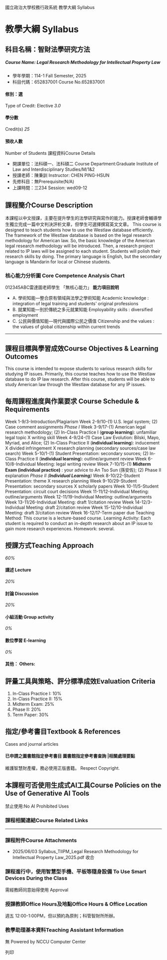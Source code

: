 國立政治大學校務行政系統 教學大綱 Syllabus
# 教學大綱 Syllabus
##  科目名稱：智財法學研究方法
#####  Course Name: Legal Research Methodology for Intellectual Property Law
  * 學年學期：114-1 Fall Semester, 2025 
  * 科目代碼：652837001 Course No.652837001


#### 修別：選
Type of Credit: Elective 
_3.0_
#### 學分數
Credit(s)
_25_
#### 預收人數
Number of Students
課程資料Course Details
  * 開課單位：法科碩一、法科碩二 Course Department:Graduate Institute of Law and Interdisciplinary Studies/M/1&2 
  * 授課老師：陳秉訓 Instructor: CHEN PING-HSUN 
  * 先修科目：無Prerequisite(N/A)
  * 上課時間：三234 Session: wed09-12


##  課程簡介Course Description
本課程以中文授課，主要在提升學生的法學研究與寫作的能力。授課老師會輔導學生獨立完成一篇中文判決評析文章，但學生可選擇撰寫英文文章。
This course is designed to teach students how to use the Westlaw database efficiently. The framework of the Westlaw database is based on the legal research methodology for American law. So, the basic knowledge of the American legal research methodology will be introduced. Then, a research project related to IP laws will be assigned to each student. Students will polish their research skills by doing.
The primary language is English, but the secondary language is Mandarin for local or Chinese students.
###  核心能力分析圖 Core Competence Analysis Chart
012345ABC雷達圖老師學生
「無核心能力」 
**能力項目說明**
  * A. 學術知能—整合原有領域與法學之學術知能 Academic knowledge : integration of legal training and students' original professions
  * B. 就業知能—別於傳統之多元就業知能 Employability skills : diversified employment
  * C. 公民與價值知能—現代與國際公民之價值 Citizenship and the values : the values of global citizenship within current trends


* * *
##  課程目標與學習成效Course Objectives & Learning Outcomes 
This course is intended to expose students to various research skills for studying IP issues. Primarily, this course teaches how to use the Westlaw database to do IP law research.
After this course, students will be able to study American law through the Westlaw database for any IP issues.
##  每周課程進度與作業要求 Course Schedule & Requirements
Week 1-9/3-Introduction/Plagiarism
Week 2-9/10-(1) U.S. legal system; (2) Case comment assignments
_Phase I_
Week 3-9/17-(1) American legal research methodology; (2) In-Class Practice I (**group learning**): unfamiliar legal topic X writing skill
Week 4-9/24-(1) Case Law Evolution: Bilski, Mayo, Myriad, and Alice; (2) In-Class Practice II (**individual learning**): inducement X divided infringement X research planning (secondary sources/case law search)
Week 5-10/1-(1) Student Presentation: secondary sources; (2) In-Class Practice II (**individual learning**): outline/argument review 
Week 6-10/8-Individual Meeting: legal writing review
Week 7-10/15-(1) **Midterm Exam (individual practice)** : your advice to An Tso Sun (孫安佐); (2) Phase II explanation
_Phase II (**Individual Learning**)_
Week 8-10/22-Student Presentation: theme X research planning
Week 9-10/29-Student Presentation: secondary sources X scholarly papers
Week 10-11/5-Student Presentation: circuit court decisions
Week 11-11/12-Individual Meeting: outline/arguments 
Week 12-11/19-Individual Meeting: outline/arguments
Week 13-11/26-Individual Meeting: draft 1/citation review
Week 14-12/3-Individual Meeting: draft 2/citation review
Week 15-12/10-Individual Meeting: draft 3/citation review
Week 16-12/17-Term paper due
Teaching Method: This course is a lecture-based course.
Learning Activity: Each student is required to conduct an in-depth research about an IP issue to gain more research experiences.
Homework: several.
##  授課方式Teaching Approach
_60%_
####  講述 Lecture
_20%_
####  討論 Discussion
_20%_
####  小組活動 Group activity
_0%_
####  數位學習 E-learning
_0%_
####  其他： Others:
##  評量工具與策略、評分標準成效Evaluation Criteria
1. In-Class Practice I: 10%
2. In-Class Practice II: 15%
3. Midterm Exam: 25%
4. Phase II: 20%
5. Term Paper: 30%
##  指定/參考書目Textbook & References
Cases and journal articles
####  已申請之圖書館指定參考書目  圖書館指定參考書查詢 |相關處理要點
維護智慧財產權，務必使用正版書籍。 Respect Copyright.
##  本課程可否使用生成式AI工具Course Policies on the Use of Generative AI Tools
禁止使用:No AI Prohibited Uses
###  課程相關連結Course Related Links
* * *
###  課程附件Course Attachments
  * 2025/06/03 Syllabus_TIIPM_Legal Research Methodology for Intellectual Property Law_2025.pdf  收合 


###  課程進行中，使用智慧型手機、平板等隨身設備 To Use Smart Devices During the Class
需經教師同意始得使用  Approval
###  授課教師Office Hours及地點Office Hours & Office Location
週五 12:00-1:00PM，但以預約為原則；科管智財所所辦。
###  教學助理基本資料Teaching Assistant Information
無
Powered by NCCU Computer Center
  
列印
